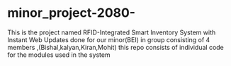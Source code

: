 # minor_project-2080-
This is the project named RFID-Integrated Smart Inventory System with Instant Web Updates done for our minor(BEI) in group consisting of 4 members ,(Bishal,kalyan,Kiran,Mohit)
this repo consists of individual code for the modules used in the system
